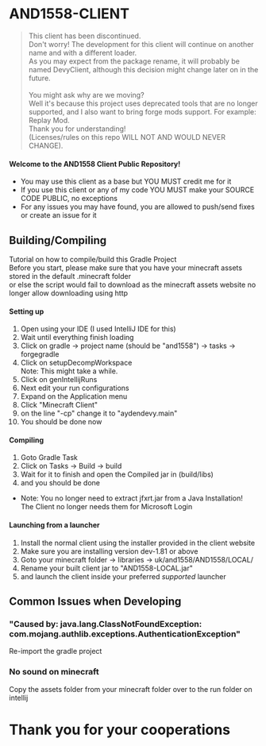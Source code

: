 # AND1558-CLIENT
> This client has been discontinued.<br>
Don't worry! The development for this client will continue on another name and with a different loader.<br>
As you may expect from the package rename, it will probably be named DevyClient, although this decision might change later on in the future.<br><br>
You might ask why are we moving?<br>
Well it's because this project uses deprecated tools that are no longer supported, and I also want to bring forge mods support. For example: Replay Mod.<br>
Thank you for understanding!<br>
(Licenses/rules on this repo WILL NOT AND WOULD NEVER CHANGE).
#### Welcome to the AND1558 Client Public Repository!
- You may use this client as a base but YOU MUST credit me for it
- If you use this client or any of my code YOU MUST make your SOURCE CODE PUBLIC, no exceptions
- For any issues you may have found, you are allowed to push/send fixes or create an issue for it
## Building/Compiling
Tutorial on how to compile/build this Gradle Project<br>
Before you start, please make sure that you have your minecraft assets stored in the default .minecraft folder<br>
or else the script would fail to download as the minecraft assets website no longer allow downloading using http<br>
#### Setting up
1. Open using your IDE (I used IntelliJ IDE for this)
2. Wait until everything finish loading
3. Click on gradle -> project name (should be "and1558") -> tasks -> forgegradle
4. Click on setupDecompWorkspace<br>
Note: This might take a while.
5. Click on genIntellijRuns
6. Next edit your run configurations
7. Expand on the Application menu
8. Click "Minecraft Client"
9. on the line "-cp" change it to "aydendevy.main"
10. You should be done now
#### Compiling
1. Goto Gradle Task
2. Click on Tasks -> Build -> build
3. Wait for it to finish and open the Compiled jar in (build/libs)
4. and you should be done
- Note: You no longer need to extract jfxrt.jar from a Java Installation!<br>
The Client no longer needs them for Microsoft Login
#### Launching from a launcher
1. Install the normal client using the installer provided in the client website
2. Make sure you are installing version dev-1.81 or above
3. Goto your minecraft folder -> libraries -> uk/and1558/AND1558/LOCAL/
4. Rename your built client jar to "AND1558-LOCAL.jar"
5. and launch the client inside your preferred _supported_ launcher
## Common Issues when Developing
### "Caused by: java.lang.ClassNotFoundException: com.mojang.authlib.exceptions.AuthenticationException"
Re-import the gradle project
### No sound on minecraft
Copy the assets folder from your minecraft folder over to the run folder on intellij
# Thank you for your cooperations
